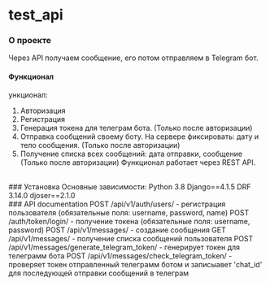 # test_api
### О проекте
Через API
получаем сообщение, его потом отправляем в Telegram бот.
<br>
#### Функционал
ункционал:
1. Авторизация
2. Регистрация
3. Генерация токена для телеграм бота. (Только после авторизации)
4. Отправка сообщений своему боту. На сервере фиксировать: дату и тело
сообщения. (Только после авторизации)
5. Получение списка всех сообщений: дата отправки, сообщение (Только после
авторизации)
Функционал работает через REST API.
<br>
### Установка
Основные зависимости:
Python 3.8
Django==4.1.5
DRF 3.14.0
djoser==2.1.0
<br>
### API documentation
POST /api/v1/auth/users/ - регистрация пользователя (обязательные поля: username, password, name)
POST /auth/token/login/ - получение токена (обязательные поля: username, password)
POST /api/v1/messages/ - создание сообщения
GET /api/v1/messages/ - получение списка сообщений пользователя
POST /api/v1/messages/generate_telegram_token/ - генерирует токен для телеграмм бота
POST /api/v1/messages/check_telegram_token/ - проверяет токен отправленный телеграмм ботом и записыавет 'chat_id' для последующей отправки сообщений в телеграм
